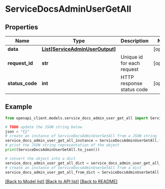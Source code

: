 # ServiceDocsAdminUserGetAll


## Properties

Name | Type | Description | Notes
------------ | ------------- | ------------- | -------------
**data** | [**List[ServiceAdminUserOutput]**](ServiceAdminUserOutput.md) |  | [optional] 
**request_id** | **str** | Unique id for each request | [optional] 
**status_code** | **int** | HTTP response status code | [optional] 

## Example

```python
from openapi_client.models.service_docs_admin_user_get_all import ServiceDocsAdminUserGetAll

# TODO update the JSON string below
json = "{}"
# create an instance of ServiceDocsAdminUserGetAll from a JSON string
service_docs_admin_user_get_all_instance = ServiceDocsAdminUserGetAll.from_json(json)
# print the JSON string representation of the object
print(ServiceDocsAdminUserGetAll.to_json())

# convert the object into a dict
service_docs_admin_user_get_all_dict = service_docs_admin_user_get_all_instance.to_dict()
# create an instance of ServiceDocsAdminUserGetAll from a dict
service_docs_admin_user_get_all_from_dict = ServiceDocsAdminUserGetAll.from_dict(service_docs_admin_user_get_all_dict)
```
[[Back to Model list]](../README.md#documentation-for-models) [[Back to API list]](../README.md#documentation-for-api-endpoints) [[Back to README]](../README.md)


